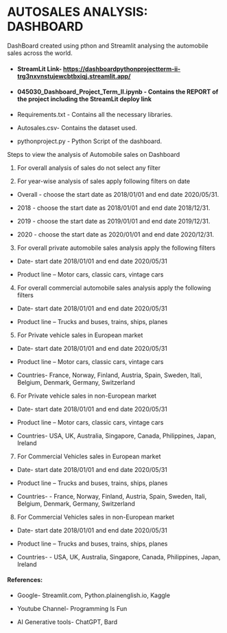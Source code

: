 # AUTOSALES ANALYSIS: DASHBOARD 

DashBoard created using pthon and Streamlit analysing the automobile sales across the world.

- #### StreamLit Link- https://dashboardpythonprojectterm-ii-trg3nxvnstujewcbtbxiqj.streamlit.app/

- #### 045030_Dashboard_Project_Term_II.ipynb - Contains the REPORT of the project including the StreamLit deploy link

- Requirements.txt - Contains all the necessary libraries.

- Autosales.csv- Contains the dataset used.

- pythonproject.py - Python Script of the dashboard.

Steps to view the analysis of Automobile sales on Dashboard 

1.	For overall analysis of sales do not select any filter

2.	For year-wise analysis of sales apply following filters on date
   
- Overall - choose the start date as 2018/01/01 and end date 2020/05/31.

- 2018 - choose the start date as 2018/01/01 and end date 2018/12/31.

- 2019 - choose the start date as 2019/01/01 and end date 2019/12/31.

- 2020 - choose the start date as 2020/01/01 and end date 2020/12/31.

3.	For overall private automobile sales analysis apply the following filters
   
- Date- start date 2018/01/01 and end date 2020/05/31

- Product line – Motor cars, classic cars, vintage cars

4.	For overall commercial automobile sales analysis apply the following filters
   
- Date- start date 2018/01/01 and end date 2020/05/31

- Product line – Trucks and buses, trains, ships, planes
 
5.	For Private vehicle sales in European market
	
- Date- start date 2018/01/01 and end date 2020/05/31

- Product line – Motor cars, classic cars, vintage cars

- Countries- France, Norway, Finland, Austria, Spain, Sweden, Itali, Belgium, Denmark, Germany, Switzerland

6.	For Private vehicle sales in non-European market
	
- Date- start date 2018/01/01 and end date 2020/05/31

- Product line – Motor cars, classic cars, vintage cars

- Countries- USA, UK, Australia, Singapore, Canada, Philippines, Japan, Ireland

7.	For Commercial Vehicles sales in European market
   
- Date- start date 2018/01/01 and end date 2020/05/31

- Product line – Trucks and buses, trains, ships, planes

- Countries- - France, Norway, Finland, Austria, Spain, Sweden, Itali, Belgium, Denmark, Germany, Switzerland

8.	For Commercial Vehicles sales in non-European market
   
- Date- start date 2018/01/01 and end date 2020/05/31

- Product line – Trucks and buses, trains, ships, planes

- Countries- - USA, UK, Australia, Singapore, Canada, Philippines, Japan, Ireland

#### References:

- Google- Streamlit.com, Python.plainenglish.io, Kaggle

- Youtube Channel- Programming Is Fun

- AI Generative tools- ChatGPT, Bard 
